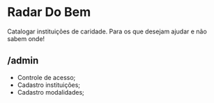 # Radar Do Bem
Catalogar instituições de caridade. Para os que desejam ajudar e não sabem onde!

/admin
------
  * Controle de acesso;
  * Cadastro instituições;
  * Cadastro modalidades;
